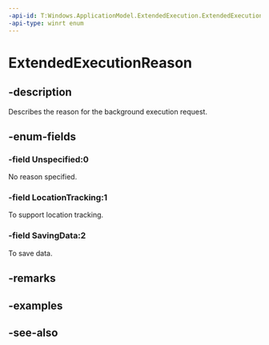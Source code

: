 ```yaml
---
-api-id: T:Windows.ApplicationModel.ExtendedExecution.ExtendedExecutionReason
-api-type: winrt enum
---
```


<!-- Enumeration syntax
public enum Windows.ApplicationModel.ExtendedExecution.ExtendedExecutionReason : int
-->

# ExtendedExecutionReason

## -description
Describes the reason for the background execution request.

## -enum-fields
### -field Unspecified:0
No reason specified.

### -field LocationTracking:1
To support location tracking.

### -field SavingData:2
To save data.


## -remarks

## -examples

## -see-also